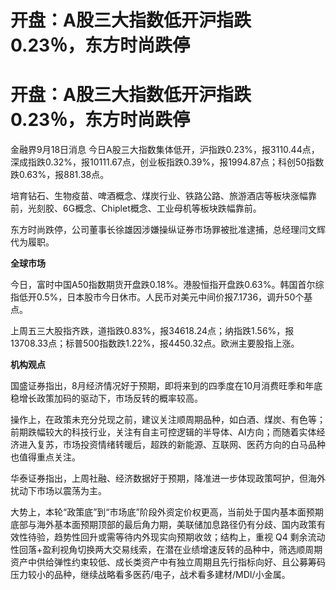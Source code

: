 # 开盘：A股三大指数低开沪指跌0.23％，东方时尚跌停

# 开盘：A股三大指数低开沪指跌0.23％，东方时尚跌停

金融界9月18日消息
今日A股三大指数集体低开，沪指跌0.23%，报3110.44点，深成指跌0.32%，报10111.67点，创业板指跌0.39%，报1994.87点；科创50指数跌0.63%，报881.38点。

培育钻石、生物疫苗、啤酒概念、煤炭行业、铁路公路、旅游酒店等板块涨幅靠前，光刻胶、6G概念、Chiplet概念、工业母机等板块跌幅靠前。

东方时尚跌停，公司董事长徐雄因涉嫌操纵证券市场罪被批准逮捕，总经理闫文辉代为履职。

**全球市场**

今日，富时中国A50指数期货开盘跌0.18%。港股恒指开盘跌0.63%。韩国首尔综指低开0.5%，日本股市今日休市。人民币对美元中间价报7.1736，调升50个基点。

上周五三大股指齐跌，道指跌0.83%，报34618.24点；纳指跌1.56%，报13708.33点；标普500指数跌1.22%，报4450.32点。欧洲主要股指上涨。

**机构观点**

国盛证券指出，8月经济情况好于预期，即将来到的四季度在10月消费旺季和年底稳增长政策加码的驱动下，市场反转的概率较高。

操作上，在政策未充分兑现之前，建议关注顺周期品种，如白酒、煤炭、有色等；前期跌幅较大的科技行业，关注有自主可控逻辑的半导体、AI方向；而随着实体经济进入复苏，市场投资情绪转暖后，超跌的新能源、互联网、医药方向的白马品种也值得重点关注。

华泰证券指出，上周社融、经济数据好于预期，降准进一步体现政策呵护，但海外扰动下市场以震荡为主。

大势上，本轮“政策底”到“市场底”阶段外资定价权更高，当前处于国内基本面预期底部与海外基本面预期顶部的最后角力期，美联储加息路径仍有分歧、国内政策有效性待验，趋势性回升或需等待内外现实向预期收敛；结构上，重视
Q4
剩余流动性回落+盈利视角切换两大交易线索，在潜在业绩增速反转的品种中，筛选顺周期资产中供给弹性约束较低、成长类资产中有独立周期且先行指标向好、且公募筹码压力较小的品种，继续战略看多医药/电子，战术看多建材/MDI/小金属。

